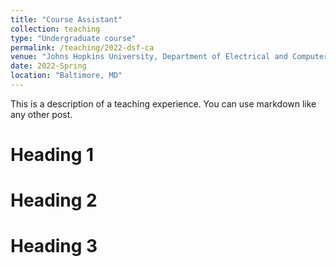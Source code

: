```yaml
---
title: "Course Assistant"
collection: teaching
type: "Undergraduate course"
permalink: /teaching/2022-dsf-ca
venue: "Johns Hopkins University, Department of Electrical and Computer Engineering"
date: 2022-Spring
location: "Baltimore, MD"
---
```


This is a description of a teaching experience. You can use markdown like any other post.

Heading 1
======

Heading 2
======

Heading 3
======
